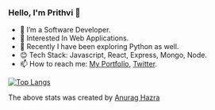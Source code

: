 ### Hello, I'm Prithvi 👋


- 🔭 I’m a Software Developer.
- 🌱 Interested In Web Applications.
- 🤔 Recently I have been exploring Python as well.
- 😊 Tech Stack: Javascript, React, Express, Mongo, Node.
- 📫 How to reach me: <a href="https://prithviraj.netlify.app/">My Portfolio</a>, <a href="https://twitter.com/___prithvi?s=09">Twitter</a>.

[![Top Langs](https://github-readme-stats.vercel.app/api/top-langs/?username=prithviBytes&layout=compact&theme=dark&langs_count=10)](https://github.com/prithviBytes/github-readme-stats)


 The above stats was created by <a href="https://github.com/anuraghazra/github-readme-stats">Anurag Hazra</a> 

